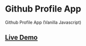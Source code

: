 # Github Profile App
Github Profile App (Vanilla Javascript)

## [Live Demo ](https://github-searh.netlify.app/)

